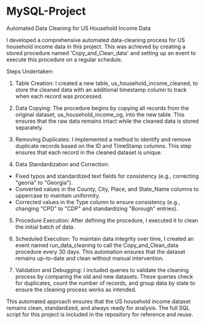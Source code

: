 # MySQL-Project
Automated Data Cleaning for US Household Income Data

I developed a comprehensive automated data-cleaning process for US household income data in this project. This was achieved by creating a stored procedure named 'Copy_and_Clean_data' and setting up an event to execute this procedure on a regular schedule.

Steps Undertaken:

1. Table Creation: I created a new table, us_household_income_cleaned, to store the cleaned data with an additional timestamp column to track when each record was processed.

2. Data Copying: The procedure begins by copying all records from the original dataset, us_household_income_og, into the new table. This ensures that the raw data remains intact while the cleaned data is stored separately.

3. Removing Duplicates: I implemented a method to identify and remove duplicate records based on the ID and TimeStamp columns. This step ensures that each record in the cleaned dataset is unique.

4. Data Standardization and Correction:
- Fixed typos and standardized text fields for consistency (e.g., correcting "georia" to "Georgia").
- Converted values in the County, City, Place, and State_Name columns to uppercase to maintain uniformity.
- Corrected values in the Type column to ensure consistency (e.g., changing "CPD" to "CDP" and standardizing "Borough" entries).

5. Procedure Execution: After defining the procedure, I executed it to clean the initial batch of data.

6. Scheduled Execution: To maintain data integrity over time, I created an event named run_data_cleaning to call the Copy_and_Clean_data procedure every 30 days. This automation ensures that the dataset remains up-to-date and clean without manual intervention.

7. Validation and Debugging: I included queries to validate the cleaning process by comparing the old and new datasets. These queries check for duplicates, count the number of records, and group data by state to ensure the cleaning process works as intended.

This automated approach ensures that the US household income dataset remains clean, standardized, and always ready for analysis. The full SQL script for this project is included in the repository for reference and reuse.





